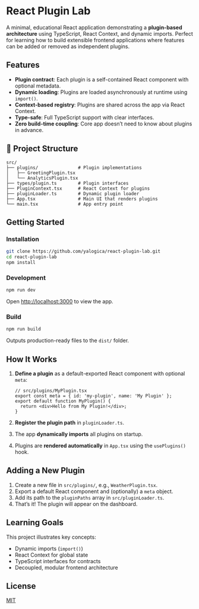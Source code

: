 # React Plugin Lab

A minimal, educational React application demonstrating a **plugin-based architecture** using TypeScript, React Context, and dynamic imports.
Perfect for learning how to build extensible frontend applications where features can be added or removed as independent plugins.

## Features

- **Plugin contract**: Each plugin is a self-contained React component with optional metadata.
- **Dynamic loading**: Plugins are loaded asynchronously at runtime using `import()`.
- **Context-based registry**: Plugins are shared across the app via React Context.
- **Type-safe**: Full TypeScript support with clear interfaces.
- **Zero build-time coupling**: Core app doesn’t need to know about plugins in advance.

## 📁 Project Structure

```
src/
├── plugins/               # Plugin implementations
│   ├── GreetingPlugin.tsx
│   └── AnalyticsPlugin.tsx
├── types/plugin.ts        # Plugin interfaces
├── PluginContext.tsx      # React Context for plugins
├── pluginLoader.ts        # Dynamic plugin loader
├── App.tsx                # Main UI that renders plugins
└── main.tsx               # App entry point
```

## Getting Started

### Installation

```bash
git clone https://github.com/yalogica/react-plugin-lab.git
cd react-plugin-lab
npm install
```

### Development

```bash
npm run dev
```

Open [http://localhost:3000](http://localhost:3000) to view the app.

### Build

```bash
npm run build
```

Outputs production-ready files to the `dist/` folder.


## How It Works

1. **Define a plugin** as a default-exported React component with optional `meta`:

   ```tsx
   // src/plugins/MyPlugin.tsx
   export const meta = { id: 'my-plugin', name: 'My Plugin' };
   export default function MyPlugin() {
     return <div>Hello from My Plugin!</div>;
   }
   ```

2. **Register the plugin path** in `pluginLoader.ts`.

3. The app **dynamically imports** all plugins on startup.

4. Plugins are **rendered automatically** in `App.tsx` using the `usePlugins()` hook.


## Adding a New Plugin

1. Create a new file in `src/plugins/`, e.g., `WeatherPlugin.tsx`.
2. Export a default React component and (optionally) a `meta` object.
3. Add its path to the `pluginPaths` array in `src/pluginLoader.ts`.
4. That’s it! The plugin will appear on the dashboard.

## Learning Goals

This project illustrates key concepts:
- Dynamic imports (`import()`)
- React Context for global state
- TypeScript interfaces for contracts
- Decoupled, modular frontend architecture

## License
[MIT](LICENSE)